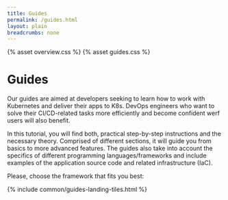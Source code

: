 ```yaml
---
title: Guides
permalink: /guides.html
layout: plain
breadcrumbs: none
---
```


{% asset overview.css %}
{% asset guides.css %}

<h1 class="docs__title">Guides</h1>
<p>Our guides are aimed at developers seeking to learn how to work with Kubernetes and deliver their apps to K8s. DevOps engineers who want to solve their CI/CD-related tasks more efficiently and become confident werf users will also benefit.</p>

<p>In this tutorial, you will find both, practical step-by-step instructions and the necessary theory. Comprised of different sections, it will guide you from basics to more advanced features. The guides also take into account the specifics of different programming languages/frameworks and include examples of the application source code and related infrastructure (IaC).</p>

<p>Please, choose the framework that fits you best:</p>

{% include common/guides-landing-tiles.html %}
